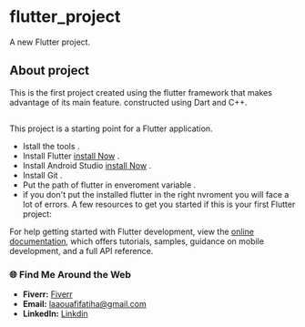 # flutter_project

A new Flutter project.
## About project 
This is the first project created using the flutter framework that makes advantage of its main feature. constructed using Dart and C++. 

## 
This project is a starting point for a Flutter application.
- Istall the tools .
- Install Flutter  <a href="https://docs.flutter.dev/get-started/install"> install Now</a>  .
- Install Android Studio  <a href="https://developer.android.com/studio/install#windows"> install Now</a> .
- Install Git .
- Put the path of flutter in enveroment variable .
- if you don't put the installed flutter in the right nvroment you will face a lot of errors.
A few resources to get you started if this is your first Flutter project:


For help getting started with Flutter development, view the
[online documentation](https://docs.flutter.dev/), which offers tutorials,
samples, guidance on mobile development, and a full API reference.

### 🌐 Find Me Around the Web
- **Fiverr:** <a href="https://fr.fiverr.com/fatiha_laa?up_rollout=true"> Fiverr</a>
- **Email:** <a href="laaouafifatiha@gmail.com"> laaouafifatiha@gmail.com </a>
- **LinkedIn:** <a href="https://www.linkedin.com/in/fatiha-laaouafi-4227252ba/"> Linkdin </a>

